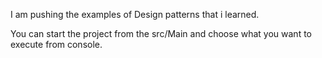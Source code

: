I am pushing the examples of Design patterns that i learned.

You can start the project from the src/Main and choose what you want to execute from console.